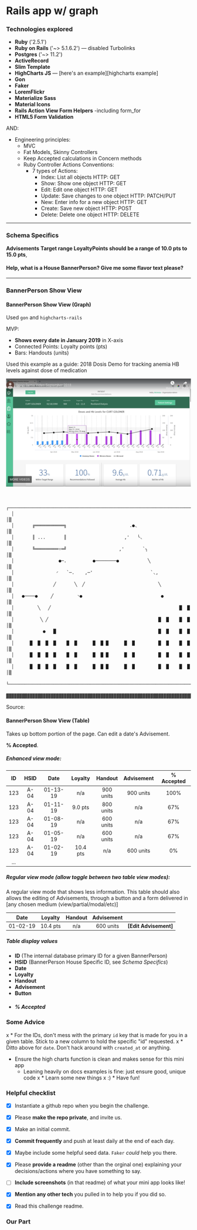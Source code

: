 # Rails app w/ graph

### Technologies explored

* **Ruby** ('2.5.1')
* **Ruby on Rails** ('~> 5.1.6.2') — disabled Turbolinks
* **Postgres** ('~> 11.2')
* **ActiveRecord**
* **Slim Template**
* **HighCharts JS** —
  [here's an example][highcharts example]
* **Gon**
* **Faker**
* **LoremFlickr**
* **Materialize Sass**
* **Material Icons**
* **Rails Action View Form Helpers** -including form_for
* **HTML5 Form Validation**

AND:
* Engineering principles:
  * MVC
  * Fat Models, Skinny Controllers
  * Keep Accepted calculations in Concern methods
  * Ruby Controller Actions Conventions:
    * 7 types of Actions:
      * Index: List all objects
        HTTP: GET
      * Show: Show one object
        HTTP: GET
      * Edit: Edit one object
        HTTP: GET
      * Update: Save changes to one object
        HTTP: PATCH/PUT
      * New: Enter info for a new object
        HTTP: GET
      * Create: Save new object
        HTTP: POST
      * Delete: Delete one object
        HTTP: DELETE
---

### Schema Specifics

**Advisements**
 **Target range
LoyaltyPoints should be a range of 10.0 pts to 15.0 pts**,

#### Help, what is a House BannerPerson? Give me some flavor text please?


---

### BannerPerson Show View


#### BannerPerson Show View (Graph)
Used `gon` and `highcharts-rails`



MVP:
  * **Shows every date in January 2019** in X-axis
  * Connected Points: Loyalty points (pts)
  * Bars: Handouts (units)

  Used this example as a guide:
  2018 Dosis Demo for tracking anemia HB levels against
  dose of medication

  ![Graph from Demo](/app/assets/images/demoGraph.jpg)



```

  ┌──────────────────────────────────────────────────────────────────────┐
  │                                                                      │▒
  │       ╔═══════════╗                        .●◟                       │▒
  │       ║ ...       ║                      ,'   ╰◟                     │▒
  │       ╚═════════▿═╝                    ,'       `╮                   │▒
  │                 ●─.          ●────────●           ╲                  │▒
  │                ◜   `─.    ,─'                      `◟,               │▒
  │               ╱       ╲  ╱                            ╲              │▒
  │   ●────●     ╱         ◝●                              ●             │▒
  │         ╲   ╱                                                 █  █   │▒
  │          ╲ ╱                                          █  █    █  █   │▒
  │           ●   █                                       █  █    █  █   │▒
  │      █  █  █  █    █  █      █  █ █      █  █         █  █    █  █   │▒
  │      █  █  █  █    █  █      █  █ █      █  █         █  █    █  █   │▒
  │      █  █  █  █    █  █      █  █ █      █  █         █  █    █  █   │▒
  └──────────────────────────────────────────────────────────────────────┘▒
   ▓▓▓▓▓▓▓▓▓▓▓▓▓▓▓▓▓▓▓▓▓▓▓▓▓▓▓▓▓▓▓▓▓▓▓▓▓▓▓▓▓▓▓▓▓▓▓▓▓▓▓▓▓▓▓▓▓▓▓▓▓▓▓▓▓▓▓▓▓▓▓▓

```

Source:


#### BannerPerson Show View (Table)
Takes up bottom portion of the page.
Can edit a date's Advisement.

**% Accepted**.

##### Enhanced view mode:
|  ID | HSID |  Date  |Loyalty | Handout |Advisement|% Accepted|
|:---:|:----:|:------:|:------:|:-------:|:--------:|:--------:|
| 123 | A-04 |01-13-19|  n/a   |900 units| 900 units|   100%   |
| 123 | A-04 |01-11-19| 9.0 pts|800 units|    n/a   |    67%   |
| 123 | A-04 |01-08-19|  n/a   |600 units|    n/a   |    67%   |
| 123 | A-04 |01-05-19|  n/a   |600 units|    n/a   |    67%   |
| 123 | A-04 |01-02-19|10.4 pts|   n/a   | 600 units|    0%    |
| ... |      |        |        |         |          |          |

##### Regular view mode (allow toggle between two table view modes):
A regular view mode that shows less information.
This table should also allows the editing of Advisements, through a
button and a form delivered in [any chosen medium (view/partial/modal/etc)]

|  Date  |Loyalty |Handout|Advisement|                     |
|:------:|:------:|:-----:|:--------:|:-------------------:|
|01-02-19|10.4 pts|  n/a  | 600 units|**[Edit Advisement]**|

##### Table display values
  * **ID**          (The internal database primary ID for a given BannerPerson)
  * **HSID**         (BannerPerson House Specific ID, see _Schema Specifics_)
  * **Date**
  * **Loyalty**
  * **Handout**
  * **Advisement**
  * **Button**
  * ##### % Accepted


### Some Advice
x  * For the IDs, don't mess with the primary `id` key that is made for you in a
  given table. Stick to a new column to hold the specific "id" requested.
x  * Ditto above for `date`. Don't hack around with `created_at` or anything.
  * Ensure the high charts function is clean and makes sense for this mini app
    * Leaning heavily on docs examples is fine: just ensure good, unique code
x  * Learn some new things
x :)  * Have fun!

### Helpful checklist

  * [x] Instantiate a github repo when you begin the challenge.
  * [x] Please **make the repo private**, and invite us.
  * [x] Make an initial commit.
  * [x] **Commit frequently** and push at least daily at the end of each day.
  * [x] Maybe include some helpful seed data. `Faker` _could_ help you there.
  * [x] Please **provide a readme** (other than the orginal one) explaining your
    decisions/actions where you have something to say.
  * [ ] **Include screenshots** (in that readme) of what your mini app looks
    like!
  * [x] **Mention any other tech** you pulled in to help you if you did so.
  * [x] Read this challenge readme.


### Our Part

